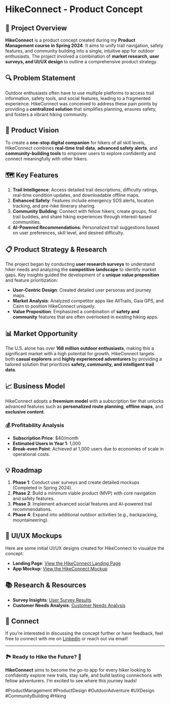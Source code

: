 # HikeConnect - Product Concept

## 🚀 Project Overview
**HikeConnect** is a product concept created during my **Product Management course in Spring 2024**. It aims to unify trail navigation, safety features, and community building into a single, intuitive app for outdoor enthusiasts. The project involved a combination of **market research, user surveys, and UI/UX design** to outline a comprehensive product strategy.

## 🔍 Problem Statement
Outdoor enthusiasts often have to use multiple platforms to access trail information, safety tools, and social features, leading to a fragmented experience. HikeConnect was conceived to address these pain points by providing a **centralized solution** that simplifies planning, ensures safety, and fosters a vibrant hiking community.

## 🎯 Product Vision
To create a **one-stop digital companion** for hikers of all skill levels, HikeConnect combines **real-time trail data**, **advanced safety alerts**, and **community-building tools** to empower users to explore confidently and connect meaningfully with other hikers.

## 🗺️ Key Features
1. **Trail Intelligence**: Access detailed trail descriptions, difficulty ratings, real-time condition updates, and downloadable offline maps.
2. **Enhanced Safety**: Features include emergency SOS alerts, location tracking, and pre-hike itinerary sharing.
3. **Community Building**: Connect with fellow hikers, create groups, find trail buddies, and share hiking experiences through interest-based communities.
4. **AI-Powered Recommendations**: Personalized trail suggestions based on user preferences, skill level, and desired difficulty.

## 📋 Product Strategy & Research
The project began by conducting **user research surveys** to understand hiker needs and analyzing the **competitive landscape** to identify market gaps. Key insights guided the development of a **unique value proposition** and feature prioritization:

- **User-Centric Design**: Created detailed user personas and journey maps.
- **Market Analysis**: Analyzed competitor apps like AllTrails, Gaia GPS, and Cairn to position HikeConnect uniquely.
- **Value Proposition**: Emphasized a combination of **safety and community** features that are often overlooked in existing hiking apps.

## 📊 Market Opportunity
The U.S. alone has over **168 million outdoor enthusiasts**, making this a significant market with a high potential for growth. HikeConnect targets both **casual explorers** and **highly experienced adventurers** by providing a tailored solution that prioritizes **safety, community, and intelligent trail data**.

## 📈 Business Model
HikeConnect adopts a **freemium model** with a subscription tier that unlocks advanced features such as **personalized route planning**, **offline maps**, and **exclusive content**.

### 💰 **Profitability Analysis**
- **Subscription Price**: $40/month
- **Estimated Users in Year 1**: 1,000
- **Break-even Point**: Achieved at 1,000 users due to economies of scale in operational costs.

## 💡 Roadmap
1. **Phase 1**: Conduct user surveys and create detailed mockups (Completed in Spring 2024).
2. **Phase 2**: Build a minimum viable product (MVP) with core navigation and safety features.
3. **Phase 3**: Implement advanced social features and AI-powered trail recommendations.
4. **Phase 4**: Expand into additional outdoor activities (e.g., backpacking, mountaineering).

## 🎨 UI/UX Mockups
Here are some initial UI/UX designs created for HikeConnect to visualize the concept:

- **Landing Page**: <a href="https://rishiramesh.space/hikeconnect/" target="_blank">View the HikeConnect Landing Page</a>
- **App Mockup**: <a href="https://www.figma.com/proto/FXYIBKdywDlcpGMzzjz66f/HikeConnect-App-Mockup?page-id=0%3A1&node-id=77-311&starting-point-node-id=77%3A311&t=Taoa7izMGjzZVqbX-1" target="_blank"> View the HikeConnect Mockup</a>


## 📚 Research & Resources
- **Survey Insights**: [User Survey Results]((https://drive.google.com/file/d/1fuUXRUgaKBXJQ12GPMhMFeSZuhhALb19/view))
- **Customer Needs Analysis**: [Customer Needs Analysis](https://docs.google.com/document/d/1pVzcl-L6P9N1Zq-pClp9cDJ9jd5dy8ZW/edit)

## 🤝 Connect
If you're interested in discussing the concept further or have feedback, feel free to connect with me on [LinkedIn](#) or reach out via email!

---

### 🏞️ Ready to Hike the Future? 🌟
**HikeConnect** aims to become the go-to app for every hiker looking to confidently explore new trails, stay safe, and build lasting connections with fellow adventurers. I’m excited to see where this journey leads!

#ProductManagement #ProductDesign #OutdoorAdventure #UXDesign #CommunityBuilding #Hiking
